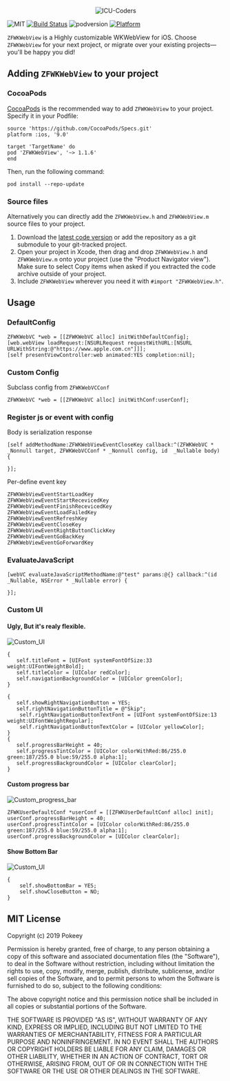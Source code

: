 <p align="center" >
   <img src="https://raw.githubusercontent.com/ICU-Coders/IconLib/master/icon.jpg" alt="ICU-Coders" title="ICU-Coders">
 </p>

![MIT](https://img.shields.io/badge/License-MIT-blue.svg?style=flat)
[![Build Status](https://travis-ci.org/FranLucky/ZFWKWebView.svg?branch=master)](https://travis-ci.org/FranLucky/ZFWKWebView)
![podversion](https://img.shields.io/cocoapods/v/ZFWKWebView.svg)
[![Platform](https://img.shields.io/cocoapods/p/ZFWKWebView.svg?style=flat)](http://cocoadocs.org/docsets/ZFWKWebView)


`ZFWKWebView` is a Highly customizable WKWebView for iOS.
 Choose `ZFWKWebView` for your next project, or migrate over your existing projects—you'll be happy you did!

## Adding `ZFWKWebView` to your project
### CocoaPods
[CocoaPods](http://cocoapods.org) is the recommended way to add `ZFWKWebView` to your project.
Specify it in your Podfile:
```
source 'https://github.com/CocoaPods/Specs.git'
platform :ios, '9.0'

target 'TargetName' do
pod 'ZFWKWebView', '~> 1.1.6'
end
```
Then, run the following command:
```
pod install --repo-update
```
### Source files
Alternatively you can directly add the `ZFWKWebView.h` and `ZFWKWebView.m` source files to your project.
1. Download the [latest code version](https://github.com/ICU-Coders/ZFWKWebView/archive/master.zip) or add the repository as a git submodule to your git-tracked project.
2. Open your project in Xcode, then drag and drop `ZFWKWebView.h` and `ZFWKWebView.m` onto your project (use the "Product Navigator view"). Make sure to select Copy items when asked if you extracted the code archive outside of your project.
3. Include `ZFWKWebView` wherever you need it with `#import "ZFWKWebView.h"`.

##  Usage

###  DefaultConfig
```
ZFWKWebVC *web = [[ZFWKWebVC alloc] initWithDefaultConfig];
[web.webView loadRequest:[NSURLRequest requestWithURL:[NSURL URLWithString:@"https://www.apple.com.cn"]]];
[self presentViewController:web animated:YES completion:nil];
```
### Custom Config
Subclass config from `ZFWKWebVCConf`
```
ZFWKWebVC *web = [[ZFWKWebVC alloc] initWithConf:userConf];
```
### Register js or event with config
Body is serialization response 
```
[self addMethodName:ZFWKWebViewEventCloseKey callback:^(ZFWKWebVC * _Nonnull target, ZFWKWebVCConf * _Nonnull config, id  _Nullable body) {
    
}];
```

Per-define event key
```
ZFWKWebViewEventStartLoadKey 
ZFWKWebViewEventStartRecevicedKey 
ZFWKWebViewEventFinishRecevicedKey 
ZFWKWebViewEventLoadFailedKey 
ZFWKWebViewEventRefreshKey 
ZFWKWebViewEventCloseKey 
ZFWKWebViewEventRightButtonClickKey 
ZFWKWebViewEventGoBackKey 
ZFWKWebViewEventGoForwardKey 
```

### EvaluateJavaScript
```
[webVC evaluateJavaScriptMethodName:@"test" params:@{} callback:^(id _Nullable, NSError * _Nullable error) {
    
}];
```

### Custom UI

#### Ugly, But it's realy flexible.

![Custom_UI](https://raw.githubusercontent.com/ICU-Coders/IconLib/master/ZFWKWebView/customUI.jpg)

```
{
   self.titleFont = [UIFont systemFontOfSize:33 weight:UIFontWeightBold];
   self.titleColor = [UIColor redColor];
   self.navigationBackgroundColor = [UIColor greenColor];
}

{
   self.showRightNavigationButton = YES;
   self.rightNavigationButtonTitle = @"Skip";
    self.rightNavigationButtonTextFont = [UIFont systemFontOfSize:13 weight:UIFontWeightRegular];
    self.rightNavigationButtonTextColor = [UIColor yellowColor];
}
{
   self.progressBarHeight = 40;
   self.progressTintColor = [UIColor colorWithRed:86/255.0 green:187/255.0 blue:59/255.0 alpha:1];
   self.progressBackgroundColor = [UIColor clearColor];
}
```

#### Custom progress bar

![Custom_progress_bar](https://raw.githubusercontent.com/ICU-Coders/IconLib/master/ZFWKWebView/custom_progress_small.gif)

```
ZFWKUserDefaultConf *userConf = [[ZFWKUserDefaultConf alloc] init];
userConf.progressBarHeight = 40;
userConf.progressTintColor = [UIColor colorWithRed:86/255.0 green:187/255.0 blue:59/255.0 alpha:1];
userConf.progressBackgroundColor = [UIColor clearColor];
```

#### Show Bottom Bar

![Custom_UI](https://raw.githubusercontent.com/ICU-Coders/IconLib/master/ZFWKWebView/bottomBar.jpg)

```
{
	self.showBottomBar = YES;
	self.showCloseButton = NO; 
}
```



## MIT License

Copyright (c) 2019 Pokeey

Permission is hereby granted, free of charge, to any person obtaining a copy
of this software and associated documentation files (the "Software"), to deal
in the Software without restriction, including without limitation the rights
to use, copy, modify, merge, publish, distribute, sublicense, and/or sell
copies of the Software, and to permit persons to whom the Software is
furnished to do so, subject to the following conditions:

The above copyright notice and this permission notice shall be included in all
copies or substantial portions of the Software.

THE SOFTWARE IS PROVIDED "AS IS", WITHOUT WARRANTY OF ANY KIND, EXPRESS OR
IMPLIED, INCLUDING BUT NOT LIMITED TO THE WARRANTIES OF MERCHANTABILITY,
FITNESS FOR A PARTICULAR PURPOSE AND NONINFRINGEMENT. IN NO EVENT SHALL THE
AUTHORS OR COPYRIGHT HOLDERS BE LIABLE FOR ANY CLAIM, DAMAGES OR OTHER
LIABILITY, WHETHER IN AN ACTION OF CONTRACT, TORT OR OTHERWISE, ARISING FROM,
OUT OF OR IN CONNECTION WITH THE SOFTWARE OR THE USE OR OTHER DEALINGS IN THE
SOFTWARE.
